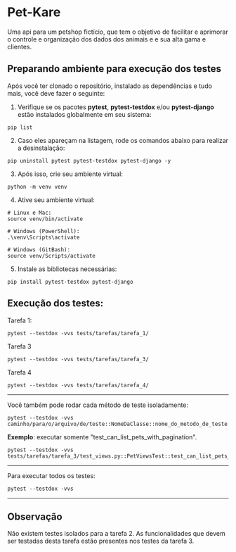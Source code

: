 # Pet-Kare

Uma api para um petshop fictício, que tem o objetivo de facilitar e aprimorar o controle e organização dos dados dos animais e e sua alta gama e clientes.

## Preparando ambiente para execução dos testes

Após você ter clonado o repositório, instalado as dependências e tudo mais, você deve fazer o seguinte:

1. Verifique se os pacotes **pytest**, **pytest-testdox** e/ou **pytest-django** estão instalados globalmente em seu sistema:
```shell
pip list
```

2. Caso eles apareçam na listagem, rode os comandos abaixo para realizar a desinstalação:

```shell
pip uninstall pytest pytest-testdox pytest-django -y
```
3. Após isso, crie seu ambiente virtual:
```shell
python -m venv venv
```

4. Ative seu ambiente virtual:

```shell
# Linux e Mac:
source venv/bin/activate

# Windows (PowerShell):
.\venv\Scripts\activate

# Windows (GitBash):
source venv/Scripts/activate
```

5. Instale as bibliotecas necessárias:

```shell
pip install pytest-testdox pytest-django
```

## Execução dos testes:

Tarefa 1:


```shell
pytest --testdox -vvs tests/tarefas/tarefa_1/
```

Tarefa 3

```shell
pytest --testdox -vvs tests/tarefas/tarefa_3/
```

Tarefa 4

```shell
pytest --testdox -vvs tests/tarefas/tarefa_4/
```

<hr>

Você também pode rodar cada método de teste isoladamente:

```shell
pytest --testdox -vvs caminho/para/o/arquivo/de/teste::NomeDaClasse::nome_do_metodo_de_teste
```

**Exemplo**: executar somente "test_can_list_pets_with_pagination".

```shell
pytest --testdox -vvs tests/tarefas/tarefa_3/test_views.py::PetViewsTest::test_can_list_pets_with_pagination
```
--- 

Para executar todos os testes:
```shell
pytest --testdox -vvs
```
--- 
## Observação
Não existem testes isolados para a tarefa 2. As funcionalidades que devem ser testadas desta tarefa estão presentes nos testes da tarefa 3.
